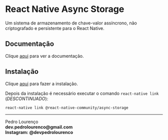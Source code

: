 # React Native Async Storage

Um sistema de armazenamento de chave-valor assíncrono, não criptografado e persistente para o React Native.

## Documentação

Clique [aqui](https://github.com/react-native-community/async-storage) para ver a documentação.

## Instalação

Clique [aqui](https://www.npmjs.com/package/@react-native-community/async-storage) para fazer a instalação.

Depois da instalação é necessário executar o comando `react-native link` (_DESCONTINUADO_):

```
react-native link @react-native-community/async-storage
```

<hr>
<stong>Pedro Lourenço</strong><br>
<Strong>dev.pedrolourenco@gmail.com</strong><br>
<Strong>Instagram: @devpedrolourenco</strong>